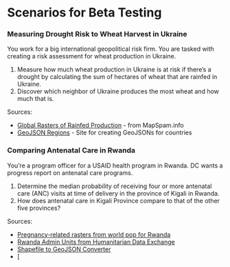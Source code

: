 # Scenarios for Beta Testing

### Measuring Drought Risk to Wheat Harvest in Ukraine
You work for a big international geopolitical risk firm.  You are tasked with creating a risk assessment for wheat production in Ukraine.
1) Measure how much wheat production in Ukraine is at risk if there’s a drought by calculating the sum of hectares of wheat that are rainfed in Ukraine.
2) Discover which neighbor of Ukraine produces the most wheat and how much that is.

Sources:
- [Global Rasters of Rainfed Production](http://mapspam.info/global-data/#sort/production/rainfed) - from MapSpam.info
- [GeoJSON Regions](https://geojson-maps.ash.ms/) - Site for creating GeoJSONs for countries

### Comparing Antenatal Care in Rwanda
You’re a program officer for a USAID health program in Rwanda.  DC wants a progress report on antenatal care programs.
1) Determine the median probability of receiving four or more antenatal care (ANC) visits at time of delivery in the province of Kigali in Rwanda.
2) How does antenatal care in Kigali Province compare to that of the other five provinces?

Sources:
- [Pregnancy-related rasters from world pop for Rwanda](http://www.worldpop.org.uk/data/files/index.php?dataset=346&zip_title=Rwanda%20300m%20Maternal%20and%20Newborn%20Health&action=group)
- [Rwanda Admin Units from Humanitarian Data Exchange](https://data.humdata.org/dataset/rwanda-admin-level-2-boundaries)
- [Shapefile to GeoJSON Converter](https://mygeodata.cloud/converter/shp-to-geojson)
- [
